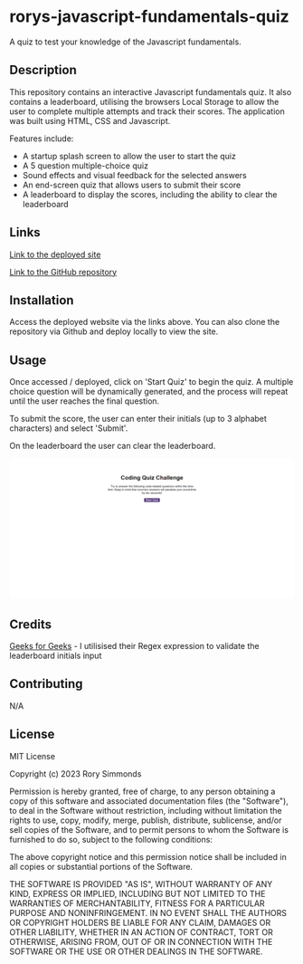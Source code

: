 # rorys-javascript-fundamentals-quiz

A quiz to test your knowledge of the Javascript fundamentals.

## Description

This repository contains an interactive Javascript fundamentals quiz. It also contains a leaderboard, utilising the browsers Local Storage to allow the user to complete multiple attempts and track their scores.
The application was built using HTML, CSS and Javascript.

Features include:
* A startup splash screen to allow the user to start the quiz
* A 5 question multiple-choice quiz
* Sound effects and visual feedback for the selected answers
* An end-screen quiz that allows users to submit their score
* A leaderboard to display the scores, including the ability to clear the leaderboard

## Links

[Link to the deployed site](https://uberponky.github.io/rorys-javascript-fundamentals-quiz/)

[Link to the GitHub repository](https://github.com/uberponky/rorys-javascript-fundamentals-quiz)

## Installation

Access the deployed website via the links above. You can also clone the repository via Github and deploy locally to view the site.

## Usage

Once accessed / deployed, click on 'Start Quiz' to begin the quiz. A multiple choice question will be dynamically generated, and the process will repeat until the user reaches the final question.

To submit the score, the user can enter their initials (up to 3 alphabet characters) and select 'Submit'.

On the leaderboard the user can clear the leaderboard.

![site preview](./preview.png)

## Credits

[Geeks for Geeks](https://www.geeksforgeeks.org/javascript-program-to-check-if-a-string-contains-only-alphabetic-characters/) - I utilisised their Regex expression to validate the leaderboard initials input

## Contributing

N/A

## License

MIT License

Copyright (c) 2023 Rory Simmonds

Permission is hereby granted, free of charge, to any person obtaining a copy
of this software and associated documentation files (the "Software"), to deal
in the Software without restriction, including without limitation the rights
to use, copy, modify, merge, publish, distribute, sublicense, and/or sell
copies of the Software, and to permit persons to whom the Software is
furnished to do so, subject to the following conditions:

The above copyright notice and this permission notice shall be included in all
copies or substantial portions of the Software.

THE SOFTWARE IS PROVIDED "AS IS", WITHOUT WARRANTY OF ANY KIND, EXPRESS OR
IMPLIED, INCLUDING BUT NOT LIMITED TO THE WARRANTIES OF MERCHANTABILITY,
FITNESS FOR A PARTICULAR PURPOSE AND NONINFRINGEMENT. IN NO EVENT SHALL THE
AUTHORS OR COPYRIGHT HOLDERS BE LIABLE FOR ANY CLAIM, DAMAGES OR OTHER
LIABILITY, WHETHER IN AN ACTION OF CONTRACT, TORT OR OTHERWISE, ARISING FROM,
OUT OF OR IN CONNECTION WITH THE SOFTWARE OR THE USE OR OTHER DEALINGS IN THE
SOFTWARE.
